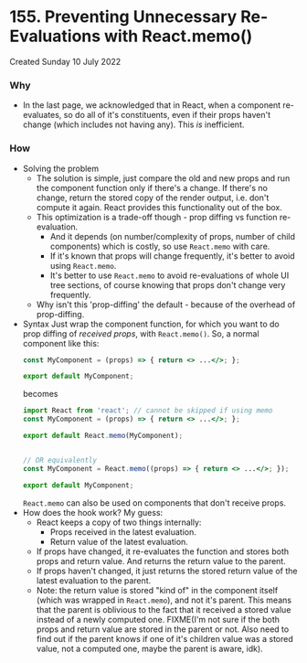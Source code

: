 # 155. Preventing Unnecessary Re-Evaluations with React.memo()
Created Sunday 10 July 2022

### Why
- In the last page, we acknowledged that in React, when a component re-evaluates, so do all of it's constituents, even if their props haven't change (which includes not having any). This *is* inefficient.

### How
- Solving the problem
	- The solution is simple, just compare the old and new props and run the component function only if there's a change. If there's no change, return the stored copy of the render output, i.e. don't compute it again. React provides this functionality out of the box.
	- This optimization is a trade-off though - prop diffing vs function re-evaluation. 
		- And it depends (on number/complexity of props, number of child components) which is costly, so use `React.memo` with care.
		- If it's known that props will change frequently, it's better to avoid using `React.memo`.
		- It's better to use `React.memo` to avoid re-evaluations of whole UI tree sections, of course knowing that props don't change very frequently.
	- Why isn't this 'prop-diffing' the default - because of the overhead of prop-diffing.
- Syntax
	Just wrap the component function, for which you want to do prop diffing of *received props*, with `React.memo()`. So, a normal component like this:
	```jsx
	const MyComponent = (props) => { return <> ...</>; };
	
	export default MyComponent;
	```
	becomes
	```jsx
	import React from 'react'; // cannot be skipped if using memo
	const MyComponent = (props) => { return <> ...</>; };
	
	export default React.memo(MyComponent);
	
	
	// OR equivalently
	const MyComponent = React.memo((props) => { return <> ...</>; });
	
	export default MyComponent;
	```
	`React.memo` can also be used on components that don't receive props.
- How does the hook work? My guess:
	- React keeps a copy of two things internally:
		- Props received in the latest evaluation.
		- Return value of the latest evaluation.
	- If props have changed, it re-evaluates the function and stores both props and return value. And returns the return value to the parent.
	- If props haven't changed, it just returns the stored return value of the latest evaluation to the parent.
	- Note: the return value is stored "kind of" in the component itself (which was wrapped in `React.memo`), and not it's parent. This means that the parent is oblivious to the fact that it received a stored value instead of a newly computed one. FIXME(I'm not sure if the both props and return value are stored in the parent or not. Also need to find out if the parent knows if one of it's children value was a stored value, not a computed one, maybe the parent is aware, idk). 